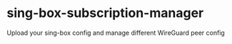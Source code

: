 # sing-box-subscription-manager
Upload your sing-box config and manage different WireGuard peer config

